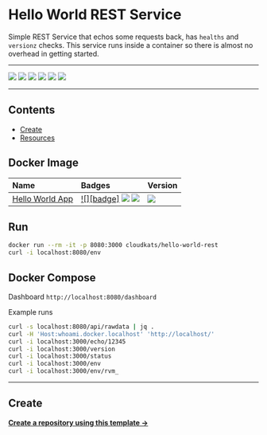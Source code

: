 # Hello World REST Service

Simple REST Service that echos some requests back, has `healths` and `versionz` checks. This service runs inside a container so there is almost no overhead in getting started.

---

![](https://img.shields.io/github/commit-activity/m/cloudkats/hello-world-rest)
![](https://img.shields.io/github/last-commit/cloudkats/hello-world-rest)
[![](https://img.shields.io/github/license/ivankatliarchuk/.github)](https://github.com/ivankatliarchuk/.github/LICENCE)
[![](https://img.shields.io/github/languages/code-size/cloudkats/hello-world-rest)](https://github.com/cloudkats/hello-world-rest)
[![](https://img.shields.io/github/repo-size/cloudkats/hello-world-rest)](https://github.com/cloudkats/hello-world-rest)
![](https://img.shields.io/github/languages/top/cloudkats/hello-world-rest?color=green&logo=markdown&logoColor=blue)

---

<!-- START doctoc generated TOC please keep comment here to allow auto update -->
<!-- DON'T EDIT THIS SECTION, INSTEAD RE-RUN doctoc TO UPDATE -->
## Contents

- [Create](#create)
- [Resources](#resources)

<!-- END doctoc generated TOC please keep comment here to allow auto update -->

## Docker Image

|  Name    | Badges  | Version |
|:---------|:----------|:-----------|
| [Hello World App](./Dockerfile) | [![][badge]][badge.yml] [![][docker.pulls]][docker.pulls] ![][docker.size] | [![][docker.version]][docker.version] |

## Run

```sh
docker run --rm -it -p 8080:3000 cloudkats/hello-world-rest
curl -i localhost:8080/env
```

## Docker Compose

Dashboard `http://localhost:8080/dashboard`

Example runs

```sh
curl -s localhost:8080/api/rawdata | jq .
curl -H 'Host:whoami.docker.localhost' 'http://localhost/'
curl -i localhost:3000/echo/12345
curl -i localhost:3000/version
curl -i localhost:3000/status
curl -i localhost:3000/env
curl -i localhost:3000/env/rvm_
```

---

## Create

[**Create a repository using this template →**][template.generate]

<!-- resources -->
[template.generate]: https://github.com/cloudkats/hello-world-rest/generate
[code-style.badge]: https://img.shields.io/badge/code_style-prettier-ff69b4.svg?style=flat-square

[badge.yml]: https://github.com/cloudkats/hello-world-rest/actions/workflows/docker.build-push.yaml
[docker.pulls]: https://img.shields.io/docker/pulls/cloudkats/hello-world-rest?color=green&logo=docker&logoColor=#aae5ed&style=flat-square
[docker.size]: https://img.shields.io/docker/image-size/cloudkats/hello-world-rest
[docker.version]: https://img.shields.io/docker/v/cloudkats/hello-world-rest?color=green&logo=docker&logoColor=#aae5ed&style=flat-square
